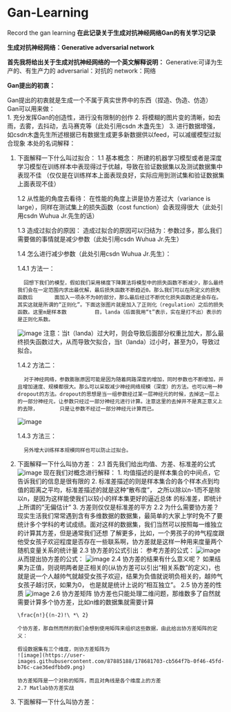 # Gan-Learning
Record the gan learning
**在此记录关于生成对抗神经网络Gan的有关学习记录**

**生成对抗神经网络：Generative adversarial network**

**首先我将给出关于生成对抗神经网络的一个英文解释说明：**
Generative:可译为生产的、有生产力的
adversarial：对抗的
network：网络

**Gan提出的初衷：**

Gan提出的初衷就是生成一个不属于真实世界中的东西（捏造、伪造、仿造）
Gan可以用来做：        
        1. 充分发挥Gan的创造性，进行没有限制的创作
        2. 将模糊的图片变的清晰，如去雨，去雾，去抖动，去马赛克等（此处引用csdn 木盏先生）
        3. 进行数据增强，如csdn木盏先生所述根据已有数据生成更多新数据供以feed，可以减缓模型过拟合现象
本处的名词解释：
1. 下面解释一下什么叫过拟合：
   1.1 基本概念：
       所建的机器学习模型或者是深度学习模型在训练样本中表现得过于优越，导致在验证数据集以及测试数据集中表现不佳
       （仅仅是在训练样本上面表现良好，实际应用到测试集和验证数据集上面表现不佳）
   
   1.2 从性能的角度去看待：
       在性能的角度上讲是协方差过大（variance is large），同样在测试集上的损失函数（cost function）会表现得很大（此处引用csdn Wuhua Jr.先生的话）
   
   1.3 造成过拟合的原因：
       造成过拟合的原因可以归结为：参数过多，那么我们需要做的事情就是减少参数（此处引用csdn Wuhua Jr.先生）
   
   1.4 怎么进行减少参数（此处引用csdn Wuhua Jr.先生）：
   
      1.4.1 方法一：
      
         回想下我们的模型，假如我们采用梯度下降算法将模型中的损失函数不断减少，那么最终我们会在一定范围内求出最优解，最后损失函数不断趋近0。那么我们可以在所定义的损失函数后       面加入一项永不为0的部分，那么最后经过不断优化损失函数还是会存在。其实这就是所谓的“正则化”。下面这张图片就是加入了正则化（regulation）之后的损失函数。这里m是样本数         目，landa（后面我用“t”表示，实在是打不出）表示的是正则化系数。
      ![image](https://user-images.githubusercontent.com/87885188/178662220-bb586bb6-e393-4596-8622-05e5b265830d.png)
         注意：当t（landa）过大时，则会导致后面部分权重比加大，那么最终损失函数过大，从而导致欠拟合，当t（landa）过小时，甚至为0，导致过拟合。
         
      1.4.2 方法二：
      
         对于神经网络，参数膨胀原因可能是因为随着网路深度的增加，同时参数也不断增加，并且增加速度、规模都很大。那么可以采取减少神经网络规模（深度）的方法。也可以用一种           dropout的方法。dropout的思想是当一组参数经过某一层神经元的时候，去掉这一层上的一部分神经元，让参数只经过一部分神经元进行计算。注意这里的去掉并不是真正意义上的去除，       只是让参数不经过一部分神经元计算而已。
      ![image](https://user-images.githubusercontent.com/87885188/178662563-c6fe529e-aff6-4c81-a37c-70692508e50b.png)
      
      1.4.3 方法三：
      
         另外增大训练样本规模同样也可以防止过拟合。

2. 下面解释一下什么叫协方差：
   2.1 首先我们给出均值、方差、标准差的公式
      ![image](https://user-images.githubusercontent.com/87885188/178680904-7bb6c6d1-4f26-468a-9936-ad2795a2a24a.png)
      现在我们对概念进行解释：
         1. 均值描述的是样本集合的中间点，它告诉我们的信息是很有限的
         2. 标准差描述的则是样本集合的各个样本点到均值的距离之平均，标准差描述的就是这种“散布度”， 之所以除以n-1而不是除以n，是因为这样能使我们以较小的样本集更好的逼近总体             的标准差，即统计上所谓的“无偏估计”
         3. 方差则仅仅是标准差的平方
    2.2 为什么需要协方差？
       现实生活我们常常遇到含有多维数据的数据集，最简单的大家上学时免不了要统计多个学科的考试成绩。面对这样的数据集，我们当然可以按照每一维独立的计算其方差，但是通常我们还想     了解更多，比如，一个男孩子的帅气程度跟他受女孩子欢迎程度是否存在一些联系啊，协方差就是这样一种用来度量两个随机变量关系的统计量
    2.3 协方差的公式引出：
       参考方差的公式：
       ![image](https://user-images.githubusercontent.com/87885188/178681293-9447a7d1-2204-4198-8406-826abf3e3ae0.png)
       从而提出协方差的公式：
       ![image](https://user-images.githubusercontent.com/87885188/178681431-7785efbf-5fec-4cc9-820b-107a79e9dcd2.png)
    2.4 协方差的结果有什么意义呢？
       如果结果为正值，则说明两者是正相关的(从协方差可以引出“相关系数”的定义)，也就是说一个人越帅气就越受女孩子欢迎，结果为负值就说明负相关的，越帅气女孩子越讨厌，如果为0，        也是就是统计上说的“相互独立”。
    2.5 协方差的性质
    ![image](https://user-images.githubusercontent.com/87885188/178681583-b108f6ab-be86-4fa8-8e98-efee38cdc8c4.png)
    2.6 协方差矩阵
       协方差也只能处理二维问题，那维数多了自然就需要计算多个协方差，比如n维的数据集就需要计算
       
       \frac{n!}{(n-2)!\ *\ 2} 
       
       个协方差，那自然而然的我们会想到使用矩阵来组织这些数据，由此给出协方差矩阵的定义： 
       
       假设数据集有三个维度，则协方差矩阵为
       ![image](https://user-images.githubusercontent.com/87885188/178681703-cb564f7b-0f46-45fd-b76c-cae36edfbbd9.png)
       
       协方差矩阵是一个对称的矩阵，而且对角线是各个维度上的方差
       2.7 Matlab协方差实战
3. 下面解释一下什么叫协方差：
